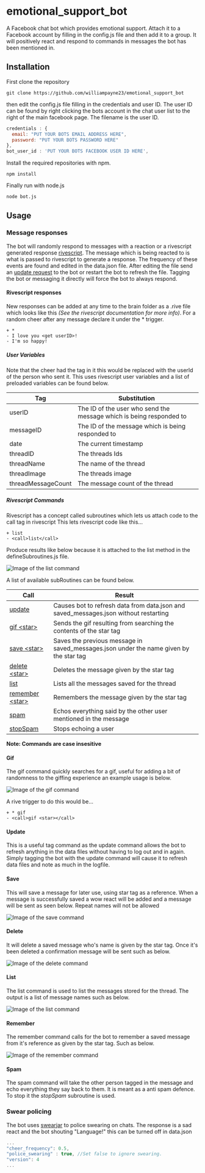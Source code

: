 # emotional_support_bot
A Facebook chat bot which provides emotional support. Attach it to a Facebook account by filling in the config.js file and then add it to a group. It will positively react and respond to commands in messages the bot has been mentioned in.

## Installation
First clone the repository
```
git clone https://github.com/williampayne23/emotional_support_bot
```
then edit the config.js file filling in the credentials and user ID. The user ID can be found by right clicking the bots account in the chat user list to the right of the main facebook page. The filename is the user ID.
```javascript
credentials : {
  email: "PUT YOUR BOTS EMAIL ADDRESS HERE",
  password: "PUT YOUR BOTS PASSWORD HERE"
},
bot_user_id : 'PUT YOUR BOTS FACEBOOK USER ID HERE',
```
Install the required repositories with npm.
```shell
npm install
```
Finally run with node.js
```shell
node bot.js
```
## Usage
### Message responses
The bot will randomly respond to messages with a reaction or a rivescript generated response [rivescript](https://www.rivescript.com/docs/tutorial). The message which is being reacted to is what is passed to rivescript to generate a response.
The frequency of these events are found and edited in the data.json file.
After editing the file send an [update request](#update) to the bot or restart the bot to refresh the file. Tagging the bot or messaging it directly will force the bot to always respond.
#### Rivescript responses
New responses can be added at any time to the brain folder as a .rive file which looks like this *(See the rivescript documentation for more info)*. For a random cheer after any message declare it under the * trigger.
```rivescript
+ *
- I love you <get userID>!
- I'm so happy!
```

##### User Variables

Note that the cheer had the tag <get userId> in it this would be replaced with the userId of the person who sent it. This uses rivescript user variables and a list of preloaded variables can be found below.

|Tag        |Substitution        |
|-----------|--------------------|
|userID    |The ID of the user who send the message which is being responded to|
|messageID |The ID of the message which is being responded to|
|date      |The current timestamp|
|threadID  |The threads Ids|
|threadName|The name of the thread|
|threadImage|The threads image|
|threadMessageCount|The message count of the thread|

##### Rivescript Commands
 Rivescript has a concept called subroutines which lets us attach code to the call tag in rivescript This lets rivescript code like this...
 ```
 + list
 - <call>list</call>
 ```

 Produce results like below because it is attached to the list method in the defineSubroutines.js file.

  ![Image of the list command](/images/ListCommand.png)

A list of available subRoutines can be found below.

|Call| Result          |
|-------------|-----------------|
|[update](#update)|Causes bot to refresh data from data.json and saved_messages.json without restarting|
|[gif <star\>](#gif)|Sends the gif resulting from searching the contents of the star tag|
|[save <star\>](#save)|Saves the previous message in saved_messages.json under the name given by the star tag|
|[delete <star\>](#delete)|Deletes the message given by the star tag|
|[list](#list)|Lists all the messages saved for the thread|
|[remember <star\>](#remember)|Remembers the message given by the star tag|
|[spam](#spam)|Echos everything said by the other user mentioned in the message|
|[stopSpam](#spam)|Stops echoing a user|

**Note: Commands are case insesitive**
#### Gif
The gif command quickly searches for a gif, useful for adding a bit of randomness to the giffing experience an example usage is below.

![Image of the gif command](/images/gifCommand.png)

A rive trigger to do this would be...
```
+ * gif
- <call>gif <star></call>
```

#### Update
This is a useful tag command as the update command allows the bot to refresh anything in the data files without having to log out and in again. Simply tagging the bot with the update command will cause it to refresh data files and note as much in the logfile.

#### Save
This will save a message for later use, using star tag as a reference. When a message is successfully saved a wow react will be added and a message will be sent as seen below. Repeat names will not be allowed

![Image of the save command](/images/saveCommand.png)

#### Delete

It will delete a saved message who's name is given by the star tag. Once it's been deleted a confirmation message will be sent such as below.

![Image of the delete command](/images/deleteCommand.png)

#### List

The list command is used to list the messages stored for the thread. The output is a list of message names such as below.

![Image of the list command](/images/listCommand.png)

#### Remember

The remember command calls for the bot to remember a saved message from it's reference as given by the star tag. Such as below.

![Image of the remember command](/images/rememberCommand.png)

#### Spam

The spam command will take the other person tagged in the message and echo everything they say back to them. It is meant as a anti spam defence. To stop it the *stopSpam* subroutine is used.

### Swear policing
The bot uses [swearjar](https://github.com/raymondjavaxx/swearjar-node) to police swearing on chats. The response is a sad react and the bot shouting "Language!" this can be turned off in data.json
```javascript
...
"cheer_frequency": 0.5,
"police_swearing" : true, //Set false to ignore swearing.
"version": 4
...
```
